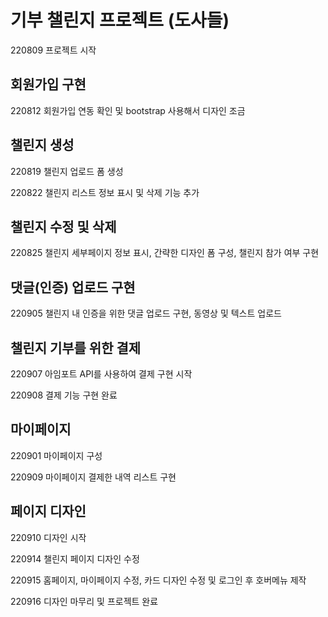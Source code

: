 # 기부 챌린지 프로젝트 (도사들)
220809 프로젝트 시작

## 회원가입 구현
220812 회원가입 연동 확인 및 bootstrap 사용해서 디자인 조금

## 챌린지 생성
220819 챌린지 업로드 폼 생성  

220822 챌린지 리스트 정보 표시 및 삭제 기능 추가

## 챌린지 수정 및 삭제

220825 챌린지 세부페이지 정보 표시, 간략한 디자인 폼 구성, 챌린지 참가 여부 구현  

## 댓글(인증) 업로드 구현
220905 챌린지 내 인증을 위한 댓글 업로드 구현, 동영상 및 텍스트 업로드  

## 챌린지 기부를 위한 결제
220907 아임포트 API를 사용하여 결제 구현 시작  

220908 결제 기능 구현 완료  

## 마이페이지
220901 마이페이지 구성  

220909 마이페이지 결제한 내역 리스트 구현  

## 페이지 디자인
220910 디자인 시작  

220914 챌린지 페이지 디자인 수정   

220915 홈페이지, 마이페이지 수정, 카드 디자인 수정 및 로그인 후 호버메뉴 제작  

220916 디자인 마무리 및 프로젝트 완료  